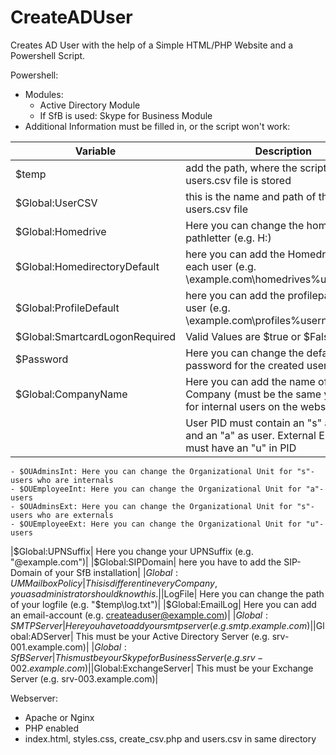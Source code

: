 # CreateADUser
Creates AD User with the help of a Simple HTML/PHP Website and a Powershell Script.

Powershell:
- Modules:
  - Active Directory Module
  - If SfB is used: Skype for Business Module
- Additional Information must be filled in, or the script won't work:

|Variable  | Description|
|------------- | -------------|
|$temp| add the path, where the script and users.csv file is stored|
|$Global:UserCSV| this is the name and path of the users.csv file|
|$Global:Homedrive| Here you can change the homedrive pathletter (e.g. H:)|
|$Global:HomedirectoryDefault| here you can add the Homedrivepath for each user (e.g. \\example.com\homedrives\%username%)|
|$Global:ProfileDefault| here you can add the profilepath for each user (e.g. \\example.com\profiles\%username%)|
|$Global:SmartcardLogonRequired| Valid Values are $true or $False|
|$Password| Here you can change the default password for the created users|
|$Global:CompanyName| Here you can add the name of your Company (must be the same you fill in for internal users on the website!)|
||User PID must contain an "s" as admin and an "a" as user. External Employees must have an "u" in PID|
    - $OUAdminsInt: Here you can change the Organizational Unit for "s"-users who are internals
    - $OUEmployeeInt: Here you can change the Organizational Unit for "a"-users
    - $OUAdminsExt: Here you can change the Organizational Unit for "s"-users who are externals
    - $OUEmployeeExt: Here you can change the Organizational Unit for "u"-users
|$Global:UPNSuffix| Here you change your UPNSuffix (e.g. "@example.com")|
|$Global:SIPDomain| here you have to add the SIP-Domain of your SfB installation|
|$Global:UMMailboxPolicy| This is different in every Company, you as administrator should know this.|
|$LogFile| Here you can change the path of your logfile (e.g. "$temp\log.txt")|
|$Global:EmailLog| Here you can add an email-account (e.g. createaduser@example.com)|
|$Global:SMTPServer| Here you have to add your smtp server (e.g. smtp.example.com)|
|$Global:ADServer| This must be your Active Directory Server (e.g. srv-001.example.com)|
|$Global:SfBServer| This must be your Skype for Business Server (e.g. srv-002.example.com)|
|$Global:ExchangeServer| This must be your Exchange Server (e.g. srv-003.example.com)|
  
Webserver:
- Apache or Nginx
- PHP enabled
- index.html, styles.css, create_csv.php and users.csv in same directory
